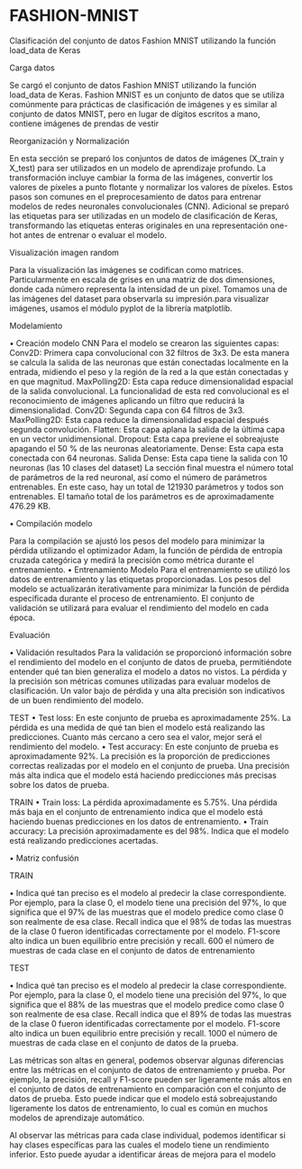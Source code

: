 # FASHION-MNIST
Clasificación del conjunto de datos Fashion MNIST utilizando la función load_data de Keras

Carga datos

Se cargó el conjunto de datos Fashion MNIST utilizando la función load_data de Keras. Fashion MNIST es un conjunto de datos que se utiliza comúnmente para prácticas de clasificación de imágenes y es similar al conjunto de datos MNIST, pero en lugar de dígitos escritos a mano, contiene imágenes de prendas de vestir

Reorganización y Normalización

En esta sección se preparó los conjuntos de datos de imágenes (X_train y X_test) para ser utilizados en un modelo de aprendizaje profundo. La transformación incluye cambiar la forma de las imágenes, convertir los valores de píxeles a punto flotante y normalizar los valores de píxeles. Estos pasos son comunes en el preprocesamiento de datos para entrenar modelos de redes neuronales convolucionales (CNN).
Adicional se preparó las etiquetas para ser utilizadas en un modelo de clasificación de Keras, transformando las etiquetas enteras originales en una representación one-hot antes de entrenar o evaluar el modelo.

Visualización imagen random

Para la visualización las imágenes se codifican como matrices. Particularmente en escala de grises en una matriz de dos dimensiones, donde cada número representa la intensidad de un pixel. Tomamos una de las imágenes del dataset para observarla su impresión.para visualizar imágenes, usamos el módulo pyplot de la librería matplotlib.

Modelamiento

•	Creación modelo CNN
Para el modelo se crearon las siguientes capas: 
Conv2D: Primera capa convolucional con 32 filtros de 3x3.
De esta manera se calcula la salida de las neuronas que están conectadas localmente en la entrada, midiendo el peso y la región de la red a la que están conectadas y en que magnitud.
MaxPolling2D: Esta capa reduce dimensionalidad espacial de la salida convolucional.
La funcionalidad de esta red convolucional es el reconocimiento de imágenes aplicando un filtro que reducirá la dimensionalidad.
Conv2D: Segunda capa con 64 filtros de 3x3.
MaxPolling2D: Esta capa reduce la dimensionalidad espacial después segunda convolución.
Flatten: Esta capa aplana la salida de la última capa en un vector unidimensional.
Dropout: Esta capa previene el sobreajuste apagando el 50 % de las neuronas aleatoriamente.
Dense: Esta capa esta conectada con 64 neuronas.
Salida Dense: Esta capa tiene la salida con 10 neuronas (las 10 clases del dataset)
La sección final muestra el número total de parámetros de la red neuronal, así como el número de parámetros entrenables. En este caso, hay un total de 121930 parámetros y todos son entrenables. El tamaño total de los parámetros es de aproximadamente 476.29 KB.

•	Compilación modelo

Para la compilación se ajustó los pesos del modelo para minimizar la pérdida utilizando el optimizador Adam, la función de pérdida de entropía cruzada categórica y medirá la precisión como métrica durante el entrenamiento.
•	Entrenamiento Modelo
Para el entrenamiento se utilizó los datos de entrenamiento y las etiquetas proporcionadas. Los pesos del modelo se actualizarán iterativamente para minimizar la función de pérdida especificada durante el proceso de entrenamiento. El conjunto de validación se utilizará para evaluar el rendimiento del modelo en cada época.

Evaluación

•	Validación resultados
Para la validación se proporcionó información sobre el rendimiento del modelo en el conjunto de datos de prueba, permitiéndote entender qué tan bien generaliza el modelo a datos no vistos. La pérdida y la precisión son métricas comunes utilizadas para evaluar modelos de clasificación. Un valor bajo de pérdida y una alta precisión son indicativos de un buen rendimiento del modelo.


 TEST
•	Test loss: En este conjunto de prueba es aproximadamente 25%. La pérdida es una medida de qué tan bien el modelo está realizando las predicciones. Cuanto más cercano a cero sea el valor, mejor será el rendimiento del modelo.
•	Test accuracy: En este conjunto de prueba es aproximadamente 92%. La precisión es la proporción de predicciones correctas realizadas por el modelo en el conjunto de prueba. Una precisión más alta indica que el modelo está haciendo predicciones más precisas sobre los datos de prueba.

TRAIN
•	Train loss: La pérdida aproximadamente es 5.75%. Una pérdida más baja en el conjunto de entrenamiento indica que el modelo está haciendo buenas predicciones en los datos de entrenamiento.
•	Train accuracy: La precisión aproximadamente es del 98%. Indica que el modelo está realizando predicciones acertadas.

•	Matriz confusión
 
TRAIN

•	Indica qué tan preciso es el modelo al predecir la clase correspondiente. Por ejemplo, para la clase 0, el modelo tiene una precisión del 97%, lo que significa que el 97% de las muestras que el modelo predice como clase 0 son realmente de esa clase. Recall indica que el 98% de todas las muestras de la clase 0 fueron identificadas correctamente por el modelo. F1-score alto indica un buen equilibrio entre precisión y recall. 600 el número de muestras de cada clase en el conjunto de datos de entrenamiento

TEST

•	Indica qué tan preciso es el modelo al predecir la clase correspondiente. Por ejemplo, para la clase 0, el modelo tiene una precisión del 97%, lo que significa que el 88% de las muestras que el modelo predice como clase 0 son realmente de esa clase. Recall indica que el 89% de todas las muestras de la clase 0 fueron identificadas correctamente por el modelo. F1-score alto indica un buen equilibrio entre precisión y recall. 1000 el número de muestras de cada clase en el conjunto de datos de la prueba.


Las métricas son altas en general, podemos observar algunas diferencias entre las métricas en el conjunto de datos de entrenamiento y prueba. Por ejemplo, la precisión, recall y F1-score pueden ser ligeramente más altos en el conjunto de datos de entrenamiento en comparación con el conjunto de datos de prueba. Esto puede indicar que el modelo está sobreajustando ligeramente los datos de entrenamiento, lo cual es común en muchos modelos de aprendizaje automático.

Al observar las métricas para cada clase individual, podemos identificar si hay clases específicas para las cuales el modelo tiene un rendimiento inferior. Esto puede ayudar a identificar áreas de mejora para el modelo
